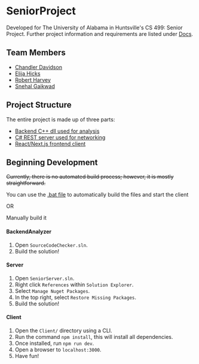 # SeniorProject

Developed for The University of Alabama in Huntsville's CS 499: Senior Project. Further project information and requirements are listed under [Docs](/Docs).

## Team Members

- [Chandler Davidson](https://github.com/chandler-davidson)
- [Elija Hicks](https://github.com/eth0004)
- [Robert Harvey](https://github.com/rkh0005)
- [Snehal Gaikwad](https://github.com/wonder193)

## Project Structure

The entire project is made up of three parts:

- [Backend C++ dll used for analysis](/Src/BackendAnalyzer)
- [C# REST server used for networking](/Src/Server)
- [React/Next.js frontend client](/Src/Client)

## Beginning Development

~~Currently, there is no automated build process; however, it is mostly straightforward.~~

You can use the [.bat file](../Docs) to automatically build the files and start the client

OR 

Manually build it

#### BackendAnalyzer

1. Open `SourceCodeChecker.sln`.
2. Build the solution!

#### Server

1. Open `SeniorServer.sln`.
2. Right click `References` within `Solution Explorer`.
3. Select `Manage Nuget Packages`.
4. In the top right, select `Restore Missing Packages`.
5. Build the solution!

#### Client

1. Open the `Client/` directory using a CLI.
2. Run the command `npm install`, this will install all dependencies.
3. Once installed, run `npm run dev`.
4. Open a browser to `localhost:3000`.
5. Have fun!

